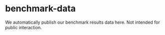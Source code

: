 # benchmark-data
We automatically publish our benchmark results data here.  Not intended for public interaction.
